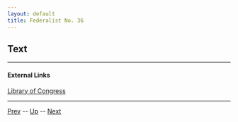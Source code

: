 ```yaml
---
layout: default
title: Federalist No. 36
---
```


## Text

---
#### External Links
[Library of Congress]()

---

[Prev](35.md) -- [Up](README.md) -- [Next](37.md)
